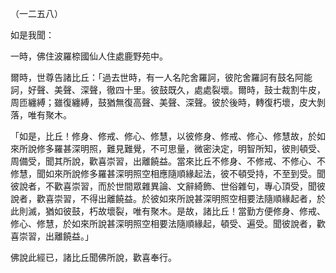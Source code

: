 （一二五八）

如是我聞：

一時，佛住波羅㮈國仙人住處鹿野苑中。

爾時，世尊告諸比丘：「過去世時，有一人名陀舍羅訶，彼陀舍羅訶有鼓名阿能訶，好聲、美聲、深聲，徹四十里。彼鼓既久，處處裂壞。爾時，鼓士裁割牛皮，周匝纏縛；雖復纏縛，鼓猶無復高聲、美聲、深聲。彼於後時，轉復朽壞，皮大剝落，唯有聚木。

「如是，比丘！修身、修戒、修心、修慧，以彼修身、修戒、修心、修慧故，於如來所說修多羅甚深明照，難見難覺，不可思量，微密決定，明智所知，彼則頓受、周備受，聞其所說，歡喜崇習，出離饒益。當來比丘不修身、不修戒、不修心、不修慧，聞如來所說修多羅甚深明照空相應隨順緣起法，彼不頓受持，不至到受。聞彼說者，不歡喜崇習，而於世間眾雜異論、文辭綺飾、世俗雜句，專心頂受，聞彼說者，歡喜崇習，不得出離饒益。於彼如來所說甚深明照空相要法隨順緣起者，於此則滅，猶如彼鼓，朽故壞裂，唯有聚木。是故，諸比丘！當勤方便修身、修戒、修心、修慧，於如來所說甚深明照空相要法隨順緣起，頓受、遍受。聞彼說者，歡喜崇習，出離饒益。」

佛說此經已，諸比丘聞佛所說，歡喜奉行。





